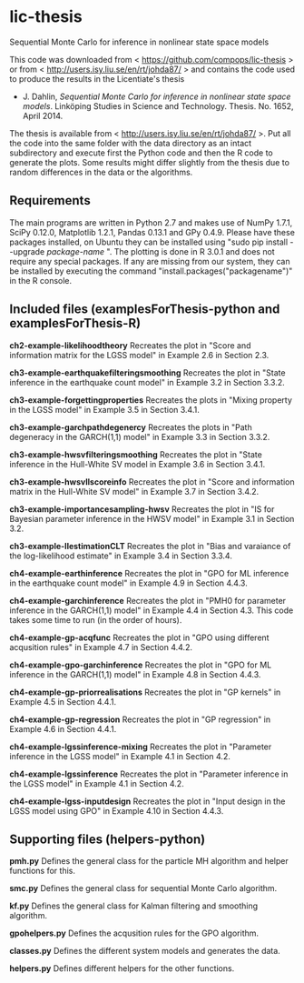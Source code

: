 lic-thesis
====

Sequential Monte Carlo for inference in nonlinear state space models

This code was downloaded from < https://github.com/compops/lic-thesis > or from < http://users.isy.liu.se/en/rt/johda87/ > and contains the code used to produce the results in the Licentiate's thesis

* J. Dahlin, *Sequential Monte Carlo for inference in nonlinear state space models*. Linköping Studies in Science and Technology. Thesis. No. 1652, April 2014.

The thesis is available from < http://users.isy.liu.se/en/rt/johda87/ >. Put all the code into the same folder with the data directory as an intact subdirectory and execute first the Python code and then the R code to generate the plots. Some results might differ slightly from the thesis due to random differences in the data or the algorithms.

Requirements
--------------
The main programs are written in Python 2.7 and makes use of NumPy 1.7.1, SciPy 0.12.0, Matplotlib 1.2.1, Pandas 0.13.1 and GPy 0.4.9. Please have these packages installed, on Ubuntu they can be installed using "sudo pip install --upgrade *package-name* ". The plotting is done in R 3.0.1 and does not require any special packages. If any are missing from our system, they can be installed by executing the command "install.packages("packagename")" in the R console.

Included files (examplesForThesis-python and examplesForThesis-R)
--------------
**ch2-example-likelihoodtheory**
Recreates the plot in "Score and information matrix for the LGSS model" in Example 2.6 in Section 2.3.

**ch3-example-earthquakefilteringsmoothing**
Recreates the plot in "State inference in the earthquake count model" in Example 3.2 in Section 3.3.2.

**ch3-example-forgettingproperties**
Recreates the plots in "Mixing property in the LGSS model" in Example 3.5 in Section 3.4.1.

**ch3-example-garchpathdegenercy**
Recreates the plots in "Path degeneracy in the GARCH(1,1) model" in Example 3.3 in Section 3.3.2.

**ch3-example-hwsvfilteringsmoothing**
Recreates the plot in "State inference in the Hull-White SV model in Example 3.6 in Section 3.4.1.

**ch3-example-hwsvllscoreinfo**
Recreates the plot in "Score and information matrix in the Hull-White SV model" in Example 3.7 in Section 3.4.2.

**ch3-example-importancesampling-hwsv**
Recreates the plot in "IS for Bayesian parameter inference in the HWSV model" in Example 3.1 in Section 3.2.

**ch3-example-llestimationCLT**
Recreates the plot in "Bias and varaiance of the log-likelihood estimate" in Example 3.4 in Section 3.3.4.

**ch4-example-earthinference**
Recreates the plot in "GPO for ML inference in the earthquake count model" in Example 4.9 in Section 4.4.3.

**ch4-example-garchinference**
Recreates the plot in "PMH0 for parameter inference in the GARCH(1,1) model" in Example 4.4 in Section 4.3. This code takes some time to run (in the order of hours).

**ch4-example-gp-acqfunc**
Recreates the plot in "GPO using different acqusition rules" in Example 4.7 in Section 4.4.2.

**ch4-example-gpo-garchinference**
Recreates the plot in "GPO for ML inference in the GARCH(1,1) model" in Example 4.8 in Section 4.4.3.

**ch4-example-gp-priorrealisations**
Recreates the plot in "GP kernels" in Example 4.5 in Section 4.4.1.

**ch4-example-gp-regression**
Recreates the plot in "GP regression" in Example 4.6 in Section 4.4.1.

**ch4-example-lgssinference-mixing**
Recreates the plot in "Parameter inference in the LGSS model" in Example 4.1 in Section 4.2.

**ch4-example-lgssinference**
Recreates the plot in "Parameter inference in the LGSS model" in Example 4.1 in Section 4.2.

**ch4-example-lgss-inputdesign**
Recreates the plot in "Input design in the LGSS model using GPO" in Example 4.10 in Section 4.4.3.

Supporting files (helpers-python)
--------------
**pmh.py**
Defines the general class for the particle MH algorithm and helper functions for this.

**smc.py**
Defines the general class for sequential Monte Carlo algorithm.

**kf.py**
Defines the general class for Kalman filtering and smoothing algorithm.

**gpohelpers.py**
Defines the acqusition rules for the GPO algorithm.

**classes.py**
Defines the different system models and generates the data.

**helpers.py**
Defines different helpers for the other functions.
